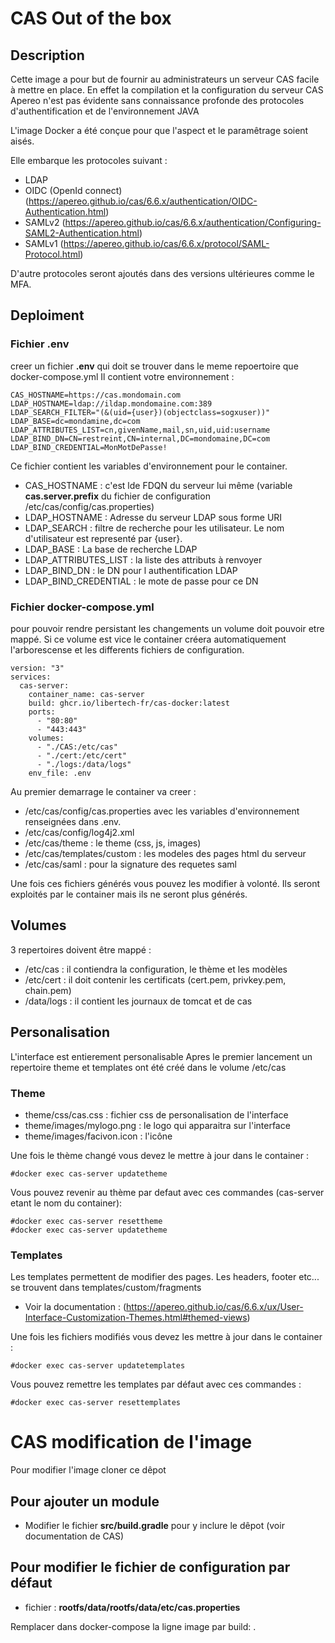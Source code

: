 
# CAS Out of the box
## Description 
Cette image a pour but de fournir au administrateurs un serveur CAS facile à mettre en place. En effet la compilation et la configuration du serveur CAS Apereo n'est pas évidente sans connaissance profonde des protocoles d'authentification et de l'environnement JAVA

L'image Docker a été conçue pour que l'aspect et le paramêtrage soient aisés. 

Elle embarque les protocoles suivant : 

* LDAP
* OIDC (OpenId connect) (https://apereo.github.io/cas/6.6.x/authentication/OIDC-Authentication.html) 
* SAMLv2 (https://apereo.github.io/cas/6.6.x/authentication/Configuring-SAML2-Authentication.html) 
* SAMLv1 (https://apereo.github.io/cas/6.6.x/protocol/SAML-Protocol.html) 

D'autre protocoles seront ajoutés dans des versions ultérieures comme le MFA. 
 
## Deploiment 

### Fichier .env
creer un fichier **.env** qui doit se trouver dans le meme repoertoire que docker-compose.yml
Il contient votre environnement : 

``` 
CAS_HOSTNAME=https://cas.mondomain.com
LDAP_HOSTNAME=ldap://ildap.mondomaine.com:389
LDAP_SEARCH_FILTER="(&(uid={user})(objectclass=sogxuser))"
LDAP_BASE=dc=mondamine,dc=com
LDAP_ATTRIBUTES_LIST=cn,givenName,mail,sn,uid,uid:username
LDAP_BIND_DN=CN=restreint,CN=internal,DC=mondomaine,DC=com
LDAP_BIND_CREDENTIAL=MonMotDePasse!

```
Ce fichier contient les variables d'environnement pour le container.

* CAS_HOSTNAME : c'est lde FDQN du serveur lui même (variable **cas.server.prefix** du fichier de configuration /etc/cas/config/cas.properties)
* LDAP_HOSTNAME : Adresse du serveur LDAP sous forme URI
* LDAP_SEARCH : filtre de recherche pour les utilisateur. Le nom d'utilisateur est representé par {user}. 
* LDAP_BASE : La base de recherche LDAP
* LDAP_ATTRIBUTES_LIST : la liste des attributs à renvoyer 
* LDAP_BIND_DN : le DN pour l authentification LDAP
* LDAP_BIND_CREDENTIAL : le mote de passe pour ce DN 

### Fichier docker-compose.yml
pour pouvoir rendre persistant les changements un volume doit pouvoir etre mappé. Si ce volume est vice le container créera automatiquement l'arborescense et les differents fichiers de configuration. 

```
version: "3"
services:
  cas-server:
    container_name: cas-server
    build: ghcr.io/libertech-fr/cas-docker:latest
    ports: 
      - "80:80"
      - "443:443"
    volumes: 
      - "./CAS:/etc/cas"
      - "./cert:/etc/cert"
      - "./logs:/data/logs"
    env_file: .env
```

Au premier demarrage le container va creer : 

* /etc/cas/config/cas.properties avec les variables d'environnement renseignées dans .env.
* /etc/cas/config/log4j2.xml
* /etc/cas/theme : le theme (css, js, images)
* /etc/cas/templates/custom : les modeles des pages html du serveur
* /etc/cas/saml : pour la signature des requetes saml

Une fois ces fichiers générés vous pouvez les modifier à volonté. Ils seront exploités par le container mais ils ne seront plus générés. 

## Volumes 
3 repertoires doivent être mappé : 
* /etc/cas : il contiendra la configuration, le thème et les modèles
* /etc/cert : il doit contenir les certificats (cert.pem, privkey.pem, chain.pem)
* /data/logs : il contient les journaux de tomcat et de cas 

## Personalisation
L'interface est entierement personalisable 
Apres le premier lancement un repertoire theme et templates ont été créé dans le volume /etc/cas
### Theme
* theme/css/cas.css : fichier css de personalisation de l'interface
* theme/images/mylogo.png : le logo qui apparaitra sur l'interface
* theme/images/facivon.icon : l'icône 

Une fois le thème changé vous devez le mettre à jour dans le container : 

```
#docker exec cas-server updatetheme
```

Vous pouvez revenir au thème par defaut avec ces commandes (cas-server etant le nom du container): 


```
#docker exec cas-server resettheme
#docker exec cas-server updatetheme
```

### Templates 
Les templates permettent de modifier des pages. Les headers, footer etc... se trouvent dans templates/custom/fragments
* Voir la documentation : (https://apereo.github.io/cas/6.6.x/ux/User-Interface-Customization-Themes.html#themed-views)

Une fois les fichiers modifiés vous devez les mettre à jour dans le container : 

```
#docker exec cas-server updatetemplates

```

Vous pouvez remettre les templates par défaut avec ces commandes : 


```
#docker exec cas-server resettemplates
```

# CAS modification de l'image 
Pour modifier l'image cloner ce dêpot

## Pour ajouter un module 
* Modifier le fichier **src/build.gradle** pour y inclure le dêpot (voir documentation de CAS)

## Pour modifier le fichier de configuration par défaut 
* fichier : **rootfs/data/rootfs/data/etc/cas.properties**

Remplacer dans docker-compose la ligne image par build: .



